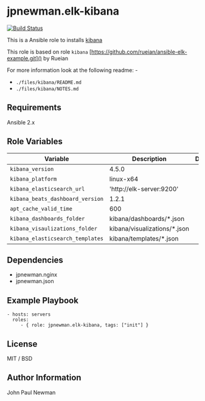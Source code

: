 # jpnewman.elk-kibana

[![Build Status](https://travis-ci.org/jpnewman/ansible-role-elk-kibana.svg?branch=master)](https://travis-ci.org/jpnewman/ansible-role-elk-kibana)

This is a Ansible role to installs [kibana](https://www.elastic.co/products/kibana)

This role is based on role ```kibana``` [https://github.com/rueian/ansible-elk-example.git]() by Rueian

For more information look at the following readme: -

- ```./files/kibana/README.md```
- ```./files/kibana/NOTES.md```

## Requirements

Ansible 2.x

## Role Variables

|Variable|Description|Default|
|---|---|---|
|```kibana_version```|4.5.0|
|```kibana_platform```|linux-x64|
|```kibana_elasticsearch_url```|'http://elk-server:9200'|
|```kibana_beats_dashboard_version```|1.2.1|
|```apt_cache_valid_time```|600|
|```kibana_dashboards_folder```|kibana/dashboards/*.json|
|```kibana_visaulizations_folder```|kibana/visualizations/*.json|
|```kibana_elasticsearch_templates```|kibana/templates/*.json|

## Dependencies

  - jpnewman.nginx
  - jpnewman.json

## Example Playbook

    - hosts: servers
      roles:
         - { role: jpnewman.elk-kibana, tags: ["init"] }

## License

MIT / BSD

## Author Information

John Paul Newman
